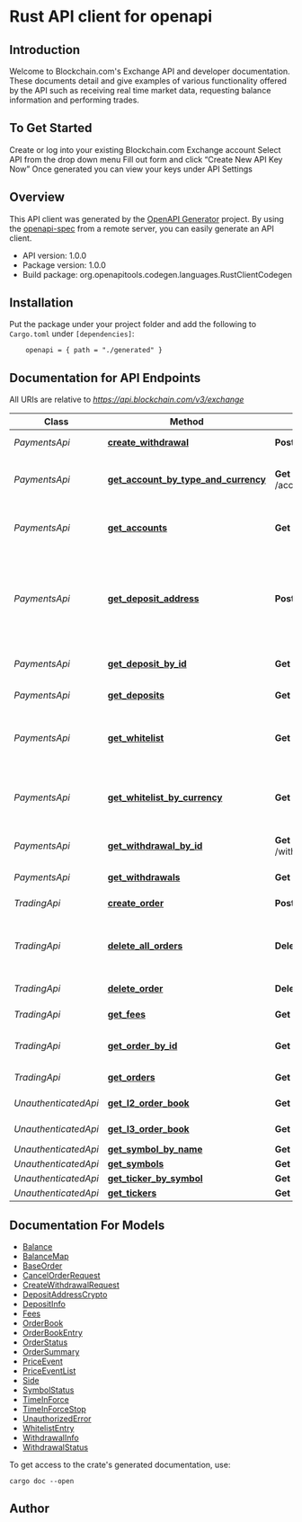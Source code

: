 # Rust API client for openapi

## Introduction
Welcome to Blockchain.com's Exchange API and developer documentation. These documents detail and give examples of various functionality offered by the API such as receiving real time market data, requesting balance information and performing trades.
## To Get Started
Create or log into your existing Blockchain.com Exchange account
Select API from the drop down menu
Fill out form and click “Create New API Key Now”
Once generated you can view your keys under API Settings


## Overview

This API client was generated by the [OpenAPI Generator](https://openapi-generator.tech) project.  By using the [openapi-spec](https://openapis.org) from a remote server, you can easily generate an API client.

- API version: 1.0.0
- Package version: 1.0.0
- Build package: org.openapitools.codegen.languages.RustClientCodegen

## Installation

Put the package under your project folder and add the following to `Cargo.toml` under `[dependencies]`:

```
    openapi = { path = "./generated" }
```

## Documentation for API Endpoints

All URIs are relative to *https://api.blockchain.com/v3/exchange*

Class | Method | HTTP request | Description
------------ | ------------- | ------------- | -------------
*PaymentsApi* | [**create_withdrawal**](docs/PaymentsApi.md#create_withdrawal) | **Post** /withdrawals | Request a withdrawal
*PaymentsApi* | [**get_account_by_type_and_currency**](docs/PaymentsApi.md#get_account_by_type_and_currency) | **Get** /accounts/{account}/{currency} | Receive current account balances
*PaymentsApi* | [**get_accounts**](docs/PaymentsApi.md#get_accounts) | **Get** /accounts | Receive current account balances
*PaymentsApi* | [**get_deposit_address**](docs/PaymentsApi.md#get_deposit_address) | **Post** /deposits/{currency} | Get a deposit address. Currently only crypto currencies are supported
*PaymentsApi* | [**get_deposit_by_id**](docs/PaymentsApi.md#get_deposit_by_id) | **Get** /deposits/{depositId} | Get status about a deposit
*PaymentsApi* | [**get_deposits**](docs/PaymentsApi.md#get_deposits) | **Get** /deposits | Get a list of deposits
*PaymentsApi* | [**get_whitelist**](docs/PaymentsApi.md#get_whitelist) | **Get** /whitelist | Get a list of all whitelisted withdrawal accounts
*PaymentsApi* | [**get_whitelist_by_currency**](docs/PaymentsApi.md#get_whitelist_by_currency) | **Get** /whitelist/{currency} | Get a list of all whitelisted withdrawal accounts
*PaymentsApi* | [**get_withdrawal_by_id**](docs/PaymentsApi.md#get_withdrawal_by_id) | **Get** /withdrawals/{withdrawalId} | Get status about a withdrawal
*PaymentsApi* | [**get_withdrawals**](docs/PaymentsApi.md#get_withdrawals) | **Get** /withdrawals | Get a list of withdrawals
*TradingApi* | [**create_order**](docs/TradingApi.md#create_order) | **Post** /orders | Add an order
*TradingApi* | [**delete_all_orders**](docs/TradingApi.md#delete_all_orders) | **Delete** /orders | Delete all open orders (of a symbol, if specified)
*TradingApi* | [**delete_order**](docs/TradingApi.md#delete_order) | **Delete** /orders/{orderId} | Cancel a trade
*TradingApi* | [**get_fees**](docs/TradingApi.md#get_fees) | **Get** /fees | Get current fee level
*TradingApi* | [**get_order_by_id**](docs/TradingApi.md#get_order_by_id) | **Get** /orders/{orderId} | Get a specific order
*TradingApi* | [**get_orders**](docs/TradingApi.md#get_orders) | **Get** /orders | Get a list orders
*UnauthenticatedApi* | [**get_l2_order_book**](docs/UnauthenticatedApi.md#get_l2_order_book) | **Get** /l2/{symbol} | L2 Order Book
*UnauthenticatedApi* | [**get_l3_order_book**](docs/UnauthenticatedApi.md#get_l3_order_book) | **Get** /l3/{symbol} | L3 Order Book
*UnauthenticatedApi* | [**get_symbol_by_name**](docs/UnauthenticatedApi.md#get_symbol_by_name) | **Get** /symbols/{symbol} | Symbols
*UnauthenticatedApi* | [**get_symbols**](docs/UnauthenticatedApi.md#get_symbols) | **Get** /symbols | Symbols
*UnauthenticatedApi* | [**get_ticker_by_symbol**](docs/UnauthenticatedApi.md#get_ticker_by_symbol) | **Get** /tickers/{symbol} | Price
*UnauthenticatedApi* | [**get_tickers**](docs/UnauthenticatedApi.md#get_tickers) | **Get** /tickers | Price


## Documentation For Models

 - [Balance](docs/Balance.md)
 - [BalanceMap](docs/BalanceMap.md)
 - [BaseOrder](docs/BaseOrder.md)
 - [CancelOrderRequest](docs/CancelOrderRequest.md)
 - [CreateWithdrawalRequest](docs/CreateWithdrawalRequest.md)
 - [DepositAddressCrypto](docs/DepositAddressCrypto.md)
 - [DepositInfo](docs/DepositInfo.md)
 - [Fees](docs/Fees.md)
 - [OrderBook](docs/OrderBook.md)
 - [OrderBookEntry](docs/OrderBookEntry.md)
 - [OrderStatus](docs/OrderStatus.md)
 - [OrderSummary](docs/OrderSummary.md)
 - [PriceEvent](docs/PriceEvent.md)
 - [PriceEventList](docs/PriceEventList.md)
 - [Side](docs/Side.md)
 - [SymbolStatus](docs/SymbolStatus.md)
 - [TimeInForce](docs/TimeInForce.md)
 - [TimeInForceStop](docs/TimeInForceStop.md)
 - [UnauthorizedError](docs/UnauthorizedError.md)
 - [WhitelistEntry](docs/WhitelistEntry.md)
 - [WithdrawalInfo](docs/WithdrawalInfo.md)
 - [WithdrawalStatus](docs/WithdrawalStatus.md)


To get access to the crate's generated documentation, use:

```
cargo doc --open
```

## Author



